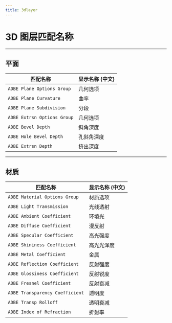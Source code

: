 ```yaml
---
title: 3dlayer
---
```

# 3D 图层匹配名称

---

## 平面

| 匹配名称 | 显示名称 (中文) |
| --- | --- |
| `ADBE Plane Options Group` | 几何选项 |
| `ADBE Plane Curvature` | 曲率 |
| `ADBE Plane Subdivision` | 分段 |
| `ADBE Extrsn Options Group` | 几何选项 |
| `ADBE Bevel Depth` | 斜角深度 |
| `ADBE Hole Bevel Depth` | 孔斜角深度 |
| `ADBE Extrsn Depth` | 挤出深度 |

---

## 材质

| 匹配名称 | 显示名称 (中文) |
| --- | --- |
| `ADBE Material Options Group` | 材质选项 |
| `ADBE Light Transmission` | 光线透射 |
| `ADBE Ambient Coefficient` | 环境光 |
| `ADBE Diffuse Coefficient` | 漫反射 |
| `ADBE Specular Coefficient` | 高光强度 |
| `ADBE Shininess Coefficient` | 高光光泽度 |
| `ADBE Metal Coefficient` | 金属 |
| `ADBE Reflection Coefficient` | 反射强度 |
| `ADBE Glossiness Coefficient` | 反射锐度 |
| `ADBE Fresnel Coefficient` | 反射衰减 |
| `ADBE Transparency Coefficient` | 透明度 |
| `ADBE Transp Rolloff` | 透明衰减 |
| `ADBE Index of Refraction` | 折射率 |
